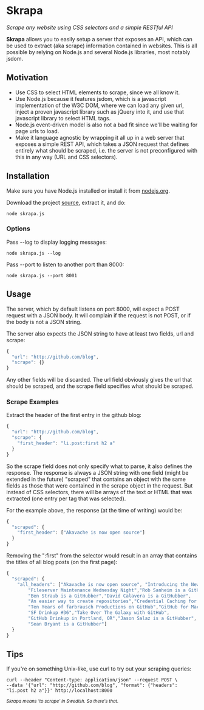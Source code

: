# Skrapa
_Scrape any website using CSS selectors and a simple RESTful API___Skrapa__ allows you to easily setup a server that exposes an API, which can be used to extract (aka scrape) information contained in websites. This is all possible by relying on Node.js and several Node.js libraries, most notably jsdom.
## Motivation
* Use CSS to select HTML elements to scrape, since we all know it.* Use Node.js because it features jsdom, which is a javascript implementation of the W3C DOM, where we can load any given url, inject a proven javascript library such as jQuery into it, and use that javascript library to select HTML tags.* Node.js event-driven model is also not a bad fit since we'll be waiting for page urls to load.* Make it language agnostic by wrapping it all up in a web server that exposes a simple REST API, which takes a JSON request that defines entirely what should be scraped, i.e. the server is not preconfigured with this in any way (URL and CSS selectors).## Installation
Make sure you have Node.js installed or install it from [nodejs.org](http://nodejs.org/).Download the project [source](https://github.com/ebergner/skrapa/zipball/master), extract it, and do:         node skrapa.js### Options
Pass --log to display logging messages:
    node skrapa.js --log
Pass --port <portnr> to listen to another port than 8000:
    node skrapa.js --port 8001
## Usage
The server, which  by default listens on port 8000, will expect a POST request with a JSON body. It will complain if the request is not POST, or if the body is not a JSON string.
The server also expects the JSON string to have at least two fields, url and scrape:

``` javascript{  "url": "http://github.com/blog",  "scrape": {}}```Any other fields will be discarded. The url field obviously gives the url that should be scraped, and the scrape field specifies what should be scraped.
### Scrape Examples
Extract the header of the first entry in the github blog:``` javascript{  "url": "http://github.com/blog",  "scrape": {    "first_header": "li.post:first h2 a"  }}```So the scrape field does not only specify what to parse, it also defines the response. The response is always a JSON string with one field (might be extended in the future) "scraped" that contains an object with the same fields as those that were contained in the scrape object in the request. But instead of CSS selectors, there will be arrays of the text or HTML that was extracted (one entry per tag that was selected).
For the example above, the response (at the time of writing) would be:

``` javascript{  "scraped": {
    "first_header": ["Akavache is now open source"]
  }}
```
Removing the ":first" from the selector would result in an array that contains the titles of all blog posts (on the first page):``` javascript{
  "scraped": {    "all_headers": ["Akavache is now open source", "Introducing the New GitHub Graphs",
        "Fileserver Maintenance Wednesday Night","Rob Sanheim is a GitHubber",
        "Ben Straub is a GitHubber","David Calavera is a GitHubber",
        "An easier way to create repositories","Credential Caching for Wrist-Friendly Git Usage",
        "Ten Years of farbrausch Productions on GitHub","GitHub for Mac: Easier Updates",
        "SF Drinkup #36","Take Over The Galaxy with GitHub",
        "GitHub Drinkup in Portland, OR","Jason Salaz is a GitHubber",
        "Sean Bryant is a GitHubber"]
  }}
```
## Tips
If you're on something Unix-like, use curl to try out your scraping queries:
    
    curl --header "Content-type: application/json" --request POST \
    --data '{"url": "http://github.com/blog", "format": {"headers": "li.post h2 a"}}' http://localhost:8000<sub>_Skrapa means 'to scrape' in Swedish. So there's that._</sub>